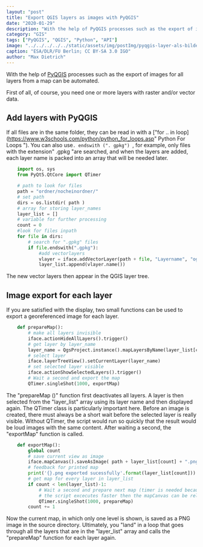 ```yaml
---
layout: "post"
title: "Export QGIS layers as images with PyQGIS"
date: "2020-01-29"
description: "With the help of PyQGIS processes such as the export of images for all layers from a map can be automated."
category: "GIS"
tags: ["PyQGIS", "QGIS", "Python", "API"]
image: "../../../../../static/assets/img/postImg/pyqgis-layer-als-bilder-exportieren.jpg"
caption: "ESA/DLR/FU Berlin; CC BY-SA 3.0 IGO"
author: "Max Dietrich"
---
```


With the help of [PyQGIS](https://docs.qgis.org/2.18/de/docs/pyqgis_developer_cookbook/index.html "PyQGIS") processes such as the export of images for all layers from a map can be automated.

First of all, of course, you need one or more layers with raster and/or vector data.

## Add layers with PyQGIS

If all files are in the same folder, they can be read in with a ["for .. in loop](https://www.w3schools.com/python/python_for_loops.asp" Python For Loops "). You can also use`. endswith (". gpkg") `, for example, only files with the extension" .gpkg "are searched, and when the layers are added, each layer name is packed into an array that will be needed later.

```py
    import os, sys
    from PyQt5.QtCore import QTimer

    # path to look for files
    path = "ordner/nocheinordner/"
    # set path
    dirs = os.listdir( path )
    # array for storing layer_names
    layer_list = []
    # variable for further processing
    count = 0
    #look for files inpath
    for file in dirs:
    	# search for ".gpkg" files 
        if file.endswith(".gpkg"):
    		#add vectorlayers
            vlayer = iface.addVectorLayer(path + file, "Layername", "ogr")
            layer_list.append(vlayer.name())
```

The new vector layers then appear in the QGIS layer tree.

## Image export for each layer

If you are satisfied with the display, two small functions can be used to export a georeferenced image for each layer.

```py
    def prepareMap():
        # make all layers invisible
    	iface.actionHideAllLayers().trigger()
        # get layer by layer_name
    	layer_name = QgsProject.instance().mapLayersByName(layer_list[count])[0]
        # select layer
    	iface.layerTreeView().setCurrentLayer(layer_name)
        # set selected layer visible
    	iface.actionShowSelectedLayers().trigger()
        # Wait a second and export the map
    	QTimer.singleShot(1000, exportMap) 
```

The "prepareMap ()" function first deactivates all layers. A layer is then selected from the "layer_list" array using its layer name and then displayed again. The QTimer class is particularly important here. Before an image is created, there must always be a short wait before the selected layer is really visible. Without QTimer, the script would run so quickly that the result would be loud images with the same content. After waiting a second, the "exportMap" function is called.

```py
    def exportMap(): 
        global count
    	# save current view as image
        iface.mapCanvas().saveAsImage( path + layer_list[count] + ".png" )
    	# feedback for printed map
        print('{}.png exported sucessfully'.format(layer_list[count]))
    	# get map for every layer in layer_list
        if count < len(layer_list)-1:
    		# Wait a second and prepare next map (timer is needed because otherwise all images have the samec content 
    		# the script excecutes faster then the mapCanvas can be reloaded
            QTimer.singleShot(1000, prepareMap) 
        count += 1
```
Now the current map, in which only one level is shown, is saved as a PNG image in the source directory. Ultimately, you "land" in a loop that goes through all the layers that are in the "layer_list" array and calls the "prepareMap" function for each layer again.